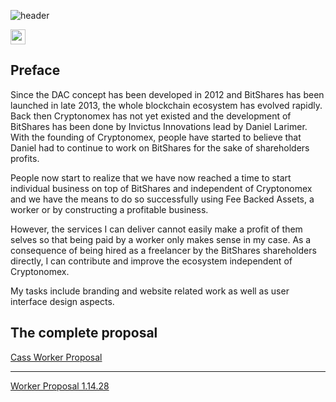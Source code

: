 
![header](https://raw.githubusercontent.com/cassiopaia/worker-proposals-bts/master/assets/images/header@2x.png)


<a href="README-CN.md"><img src="https://cdn.rawgit.com/cassiopaia/worker-proposals-bts/master/assets/images/cn.svg" width="24" /></a>



Preface
------
Since the DAC concept has been developed in 2012 and BitShares has been launched in late 2013, the whole blockchain ecosystem has evolved rapidly. Back then Cryptonomex has not yet existed and the development of BitShares has been done by Invictus Innovations lead by Daniel Larimer. With the founding of Cryptonomex, people have started to believe that Daniel had to continue to work on BitShares for the sake of shareholders profits.

People now start to realize that we have now reached a time to start individual business on top of BitShares and independent of Cryptonomex and we have the means to do so successfully using Fee Backed Assets, a worker or by constructing a profitable business.

However, the services I can deliver cannot easily make a profit of them selves so that being paid by a worker only makes sense in my case. As a consequence of being hired as a freelancer by the BitShares shareholders directly, I can contribute and improve the ecosystem independent of Cryptonomex.

My tasks include branding and website related work as well as user interface design aspects.


The complete proposal
------
[Cass Worker Proposal](https://github.com/cassiopaia/worker-proposals-bts/blob/master/cass-worker-proposal-1.14.28-EN.md)



------
<a href="http://cryptofresh.com/workers" target="_blank">Worker Proposal 1.14.28</a>
